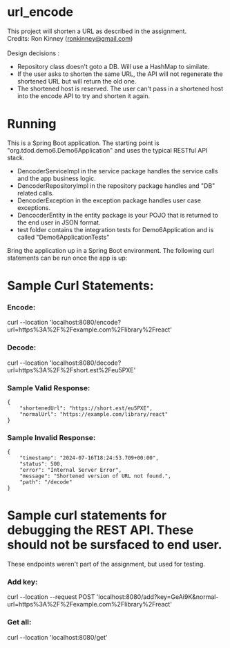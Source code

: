 # url_encode

This project will shorten a URL as described in the assignment.<BR>
Credits: Ron Kinney (ronkinney@gmail.com)<BR>
<BR>
Design decisions :
- Repository class doesn't goto a DB. Will use a HashMap to similate.
- If the user asks to shorten the same URL, the API will not regenerate the shortened URL but will return the old one.
- The shortened host is reserved. The user can't pass in a shortened host into the encode API to try and shorten it again.

# Running

This is a Spring Boot application. The starting point is "org.tdod.demo6.Demo6Application" and uses the typical RESTful API stack.<BR>
- DencoderServiceImpl in the service package handles the service calls and the app business logic.
- DencoderRepositoryImpl in the repository package handles and "DB" related calls.
- DencoderException in the exception package handles user case exceptions.
- DencocderEntity in the entity package is your POJO that is returned to the end user in JSON format.
- test folder contains the integration tests for Demo6Application and is called "Demo6ApplicationTests"

Bring the application up in a Spring Boot environment.  The following curl statements can be run once the app is up:

# Sample Curl Statements:

### Encode:

curl --location 'localhost:8080/encode?url=https%3A%2F%2Fexample.com%2Flibrary%2Freact'<BR>

### Decode:

curl --location 'localhost:8080/decode?url=https%3A%2F%2Fshort.est%2Feu5PXE'<BR>

### Sample Valid Response:
```
{
    "shortenedUrl": "https://short.est/eu5PXE",
    "normalUrl": "https://example.com/library/react"
}
```

### Sample Invalid Response:
```
{
    "timestamp": "2024-07-16T18:24:53.709+00:00",
    "status": 500,
    "error": "Internal Server Error",
    "message": "Shortened version of URL not found.",
    "path": "/decode"
}
```

# Sample curl statements for debugging the REST API. These should not be sursfaced to end user.

These endpoints weren't part of the assignment, but used for testing.

### Add key:

curl --location --request POST 'localhost:8080/add?key=GeAi9K&normal-url=https%3A%2F%2Fexample.com%2Flibrary%2Freact'

### Get all:

curl --location 'localhost:8080/get'


